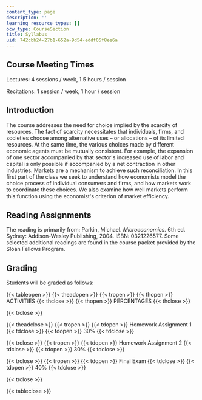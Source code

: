 ```yaml
---
content_type: page
description: ''
learning_resource_types: []
ocw_type: CourseSection
title: Syllabus
uid: 742cbb24-27b1-652a-9d54-eddf05f8ee6a
---
```


Course Meeting Times
--------------------

Lectures: 4 sessions / week, 1.5 hours / session

Recitations: 1 session / week, 1 hour / session

Introduction
------------

The course addresses the need for choice implied by the scarcity of resources. The fact of scarcity necessitates that individuals, firms, and societies choose among alternative uses – or allocations – of its limited resources. At the same time, the various choices made by different economic agents must be mutually consistent. For example, the expansion of one sector accompanied by that sector's increased use of labor and capital is only possible if accompanied by a net contraction in other industries. Markets are a mechanism to achieve such reconciliation. In this first part of the class we seek to understand how economists model the choice process of individual consumers and firms, and how markets work to coordinate these choices. We also examine how well markets perform this function using the economist's criterion of market efficiency.

Reading Assignments
-------------------

The reading is primarily from: Parkin, Michael. _Microeconomics._ 6th ed. Sydney: Addison-Wesley Publishing, 2004. ISBN: 0321226577. Some selected additional readings are found in the course packet provided by the Sloan Fellows Program.

Grading
-------

Students will be graded as follows:

{{< tableopen >}}
{{< theadopen >}}
{{< tropen >}}
{{< thopen >}}
ACTIVITIES
{{< thclose >}}
{{< thopen >}}
PERCENTAGES
{{< thclose >}}

{{< trclose >}}

{{< theadclose >}}
{{< tropen >}}
{{< tdopen >}}
Homework Assignment 1
{{< tdclose >}}
{{< tdopen >}}
30%
{{< tdclose >}}

{{< trclose >}}
{{< tropen >}}
{{< tdopen >}}
Homework Assignment 2
{{< tdclose >}}
{{< tdopen >}}
30%
{{< tdclose >}}

{{< trclose >}}
{{< tropen >}}
{{< tdopen >}}
Final Exam
{{< tdclose >}}
{{< tdopen >}}
40%
{{< tdclose >}}

{{< trclose >}}

{{< tableclose >}}